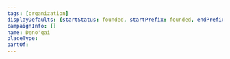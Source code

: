 ```yaml
---
tags: [organization]
displayDefaults: {startStatus: founded, startPrefix: founded, endPrefix: destroyed, endStatus: destroyed}
campaignInfo: []
name: Deno'qai
placeType:
partOf:
---
```

